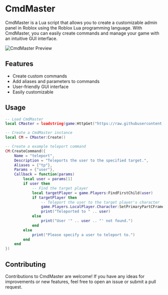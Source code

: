 # CmdMaster

CmdMaster is a Lua script that allows you to create a customizable admin panel in Roblox using the Roblox Lua programming language. With CmdMaster, you can easily create commands and manage your game with an intuitive GUI interface.

![CmdMaster Preview](link.to.preview.image)

## Features

- Create custom commands
- Add aliases and parameters to commands
- User-friendly GUI interface
- Easily customizable

## Usage

```lua
-- Load CmdMaster
local CMaster = loadstring(game:HttpGet("https://raw.githubusercontent.com/NguyenLam2504/LunarXHubNextGeneration/main/GameShit.lua"))()

-- Create a CmdMaster instance
local CM = CMaster:Create()

-- Create a example teleport command
CM:CreateCommand({
	Name = "teleport",
	Description = "Teleports the user to the specified target.",
	Aliases = {"tp"},
	Params = {"user"},
	Callback = function(params)
		local user = params[1]
		if user then
			-- Find the target player
			local targetPlayer = game.Players:FindFirstChild(user)
			if targetPlayer then
				-- Teleport the user to the target player's character
				game.Players.LocalPlayer.Character:SetPrimaryPartCFrame(targetPlayer.Character.PrimaryPart.CFrame)
				print("Teleported to " .. user)
			else
				print("User '" .. user .. "' not found.")
			end
		else
			print("Please specify a user to teleport to.")
		end
	end
})
```

## Contributing

Contributions to CmdMaster are welcome! If you have any ideas for improvements or new features, feel free to open an issue or submit a pull request.
